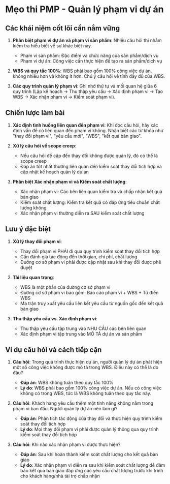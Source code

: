 # Mẹo thi PMP - Quản lý phạm vi dự án

## Các khái niệm cốt lõi cần nắm vững
1. **Phân biệt phạm vi dự án và phạm vi sản phẩm**: Nhiều câu hỏi thi nhằm kiểm tra hiểu biết về sự khác biệt này.
   - Phạm vi sản phẩm: Đặc điểm và chức năng của sản phẩm/dịch vụ
   - Phạm vi dự án: Công việc cần thực hiện để tạo ra sản phẩm/dịch vụ

2. **WBS và quy tắc 100%**: WBS phải bao gồm 100% công việc dự án, không nhiều hơn và không ít hơn. Chú ý câu hỏi về tính đầy đủ của WBS.

3. **Các quy trình quản lý phạm vi**: Ghi nhớ thứ tự và mối quan hệ giữa 6 quy trình (Lập kế hoạch → Thu thập yêu cầu → Xác định phạm vi → Tạo WBS → Xác nhận phạm vi → Kiểm soát phạm vi).

## Chiến lược làm bài
1. **Xác định tình huống liên quan đến phạm vi**: Khi đọc câu hỏi, hãy xác định vấn đề có liên quan đến phạm vi không. Nhận biết các từ khóa như "thay đổi phạm vi", "yêu cầu mới", "WBS", "kết quả bàn giao".

2. **Xử lý câu hỏi về scope creep**:
   - Nếu câu hỏi đề cập đến thay đổi không được quản lý, đó có thể là scope creep
   - Đáp án tốt nhất thường liên quan đến kiểm soát thay đổi tích hợp và cập nhật kế hoạch quản lý dự án

3. **Phân biệt Xác nhận phạm vi và Kiểm soát chất lượng**:
   - Xác nhận phạm vi: Các bên liên quan kiểm tra và chấp nhận kết quả bàn giao
   - Kiểm soát chất lượng: Kiểm tra kết quả có đáp ứng tiêu chuẩn chất lượng không
   - Xác nhận phạm vi thường diễn ra SAU kiểm soát chất lượng

## Lưu ý đặc biệt
1. **Xử lý thay đổi phạm vi**:
   - Thay đổi phạm vi PHẢI đi qua quy trình kiểm soát thay đổi tích hợp
   - Cần đánh giá tác động đến thời gian, chi phí, chất lượng
   - Đường cơ sở phạm vi phải được cập nhật sau khi thay đổi được phê duyệt

2. **Tài liệu quan trọng**:
   - WBS là một phần của đường cơ sở phạm vi
   - Đường cơ sở phạm vi bao gồm: Báo cáo phạm vi + WBS + Từ điển WBS
   - Ma trận truy xuất yêu cầu liên kết yêu cầu từ nguồn gốc đến kết quả bàn giao

3. **Thu thập yêu cầu vs. Xác định phạm vi**:
   - Thu thập yêu cầu tập trung vào NHU CẦU các bên liên quan
   - Xác định phạm vi tập trung vào MÔ TẢ dự án và sản phẩm

## Ví dụ câu hỏi và cách tiếp cận
1. **Câu hỏi**: Trong quá trình thực hiện dự án, người quản lý dự án phát hiện một số công việc không được mô tả trong WBS. Điều này có thể là do đâu?
   - **Đáp án**: WBS không tuân theo quy tắc 100%
   - **Lý do**: WBS phải bao gồm 100% công việc dự án. Nếu có công việc không có trong WBS, tức là WBS không tuân theo quy tắc này.

2. **Câu hỏi**: Khách hàng yêu cầu thêm một tính năng không nằm trong phạm vi ban đầu. Người quản lý dự án nên làm gì?
   - **Đáp án**: Phân tích tác động của thay đổi và thực hiện quy trình kiểm soát thay đổi tích hợp
   - **Lý do**: Mọi thay đổi phạm vi phải được quản lý thông qua quy trình kiểm soát thay đổi tích hợp

3. **Câu hỏi**: Khi nào xác nhận phạm vi được thực hiện?
   - **Đáp án**: Sau khi hoàn thành kiểm soát chất lượng cho kết quả bàn giao
   - **Lý do**: Xác nhận phạm vi diễn ra sau khi kiểm soát chất lượng để đảm bảo kết quả bàn giao đáp ứng các yêu cầu chất lượng trước khi trình cho khách hàng/nhà tài trợ chấp nhận 